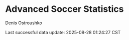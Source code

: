 # Advanced Soccer Statistics
Denis Ostroushko

<!-- gfm -->

Last successful data update: 2025-08-28 01:24:27 CST
